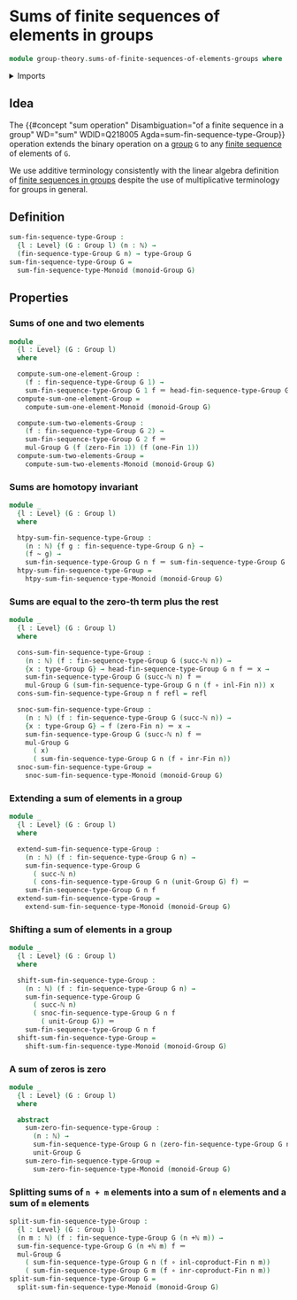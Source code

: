 # Sums of finite sequences of elements in groups

```agda
module group-theory.sums-of-finite-sequences-of-elements-groups where
```

<details><summary>Imports</summary>

```agda
open import elementary-number-theory.addition-natural-numbers
open import elementary-number-theory.natural-numbers

open import foundation.action-on-identifications-functions
open import foundation.coproduct-types
open import foundation.function-types
open import foundation.homotopies
open import foundation.identity-types
open import foundation.unit-type
open import foundation.universe-levels
open import foundation.whiskering-homotopies-composition

open import group-theory.groups
open import group-theory.sums-of-finite-sequences-of-elements-monoids

open import linear-algebra.finite-sequences-in-groups

open import univalent-combinatorics.coproduct-types
open import univalent-combinatorics.standard-finite-types
```

</details>

## Idea

The
{{#concept "sum operation" Disambiguation="of a finite sequence in a group" WD="sum" WDID=Q218005 Agda=sum-fin-sequence-type-Group}}
operation extends the binary operation on a [group](group-theory.groups.md) `G`
to any [finite sequence](lists.finite-sequences.md) of elements of `G`.

We use additive terminology consistently with the linear algebra definition of
[finite sequences in groups](linear-algebra.finite-sequences-in-groups.md)
despite the use of multiplicative terminology for groups in general.

## Definition

```agda
sum-fin-sequence-type-Group :
  {l : Level} (G : Group l) (n : ℕ) →
  (fin-sequence-type-Group G n) → type-Group G
sum-fin-sequence-type-Group G =
  sum-fin-sequence-type-Monoid (monoid-Group G)
```

## Properties

### Sums of one and two elements

```agda
module _
  {l : Level} (G : Group l)
  where

  compute-sum-one-element-Group :
    (f : fin-sequence-type-Group G 1) →
    sum-fin-sequence-type-Group G 1 f ＝ head-fin-sequence-type-Group G 0 f
  compute-sum-one-element-Group =
    compute-sum-one-element-Monoid (monoid-Group G)

  compute-sum-two-elements-Group :
    (f : fin-sequence-type-Group G 2) →
    sum-fin-sequence-type-Group G 2 f ＝
    mul-Group G (f (zero-Fin 1)) (f (one-Fin 1))
  compute-sum-two-elements-Group =
    compute-sum-two-elements-Monoid (monoid-Group G)
```

### Sums are homotopy invariant

```agda
module _
  {l : Level} (G : Group l)
  where

  htpy-sum-fin-sequence-type-Group :
    (n : ℕ) {f g : fin-sequence-type-Group G n} →
    (f ~ g) →
    sum-fin-sequence-type-Group G n f ＝ sum-fin-sequence-type-Group G n g
  htpy-sum-fin-sequence-type-Group =
    htpy-sum-fin-sequence-type-Monoid (monoid-Group G)
```

### Sums are equal to the zero-th term plus the rest

```agda
module _
  {l : Level} (G : Group l)
  where

  cons-sum-fin-sequence-type-Group :
    (n : ℕ) (f : fin-sequence-type-Group G (succ-ℕ n)) →
    {x : type-Group G} → head-fin-sequence-type-Group G n f ＝ x →
    sum-fin-sequence-type-Group G (succ-ℕ n) f ＝
    mul-Group G (sum-fin-sequence-type-Group G n (f ∘ inl-Fin n)) x
  cons-sum-fin-sequence-type-Group n f refl = refl

  snoc-sum-fin-sequence-type-Group :
    (n : ℕ) (f : fin-sequence-type-Group G (succ-ℕ n)) →
    {x : type-Group G} → f (zero-Fin n) ＝ x →
    sum-fin-sequence-type-Group G (succ-ℕ n) f ＝
    mul-Group G
      ( x)
      ( sum-fin-sequence-type-Group G n (f ∘ inr-Fin n))
  snoc-sum-fin-sequence-type-Group =
    snoc-sum-fin-sequence-type-Monoid (monoid-Group G)
```

### Extending a sum of elements in a group

```agda
module _
  {l : Level} (G : Group l)
  where

  extend-sum-fin-sequence-type-Group :
    (n : ℕ) (f : fin-sequence-type-Group G n) →
    sum-fin-sequence-type-Group G
      ( succ-ℕ n)
      ( cons-fin-sequence-type-Group G n (unit-Group G) f) ＝
    sum-fin-sequence-type-Group G n f
  extend-sum-fin-sequence-type-Group =
    extend-sum-fin-sequence-type-Monoid (monoid-Group G)
```

### Shifting a sum of elements in a group

```agda
module _
  {l : Level} (G : Group l)
  where

  shift-sum-fin-sequence-type-Group :
    (n : ℕ) (f : fin-sequence-type-Group G n) →
    sum-fin-sequence-type-Group G
      ( succ-ℕ n)
      ( snoc-fin-sequence-type-Group G n f
        ( unit-Group G)) ＝
    sum-fin-sequence-type-Group G n f
  shift-sum-fin-sequence-type-Group =
    shift-sum-fin-sequence-type-Monoid (monoid-Group G)
```

### A sum of zeros is zero

```agda
module _
  {l : Level} (G : Group l)
  where

  abstract
    sum-zero-fin-sequence-type-Group :
      (n : ℕ) →
      sum-fin-sequence-type-Group G n (zero-fin-sequence-type-Group G n) ＝
      unit-Group G
    sum-zero-fin-sequence-type-Group =
      sum-zero-fin-sequence-type-Monoid (monoid-Group G)
```

### Splitting sums of `n + m` elements into a sum of `n` elements and a sum of `m` elements

```agda
split-sum-fin-sequence-type-Group :
  {l : Level} (G : Group l)
  (n m : ℕ) (f : fin-sequence-type-Group G (n +ℕ m)) →
  sum-fin-sequence-type-Group G (n +ℕ m) f ＝
  mul-Group G
    ( sum-fin-sequence-type-Group G n (f ∘ inl-coproduct-Fin n m))
    ( sum-fin-sequence-type-Group G m (f ∘ inr-coproduct-Fin n m))
split-sum-fin-sequence-type-Group G =
  split-sum-fin-sequence-type-Monoid (monoid-Group G)
```
